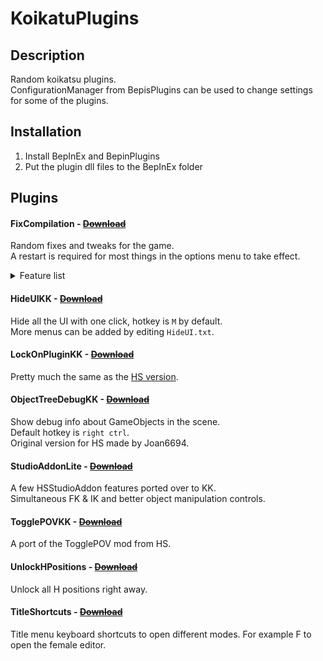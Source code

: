 # KoikatuPlugins

## Description
Random koikatsu plugins.  
ConfigurationManager from BepisPlugins can be used to change settings for some of the plugins.

## Installation
1. Install BepInEx and BepinPlugins
2. Put the plugin dll files to the BepInEx folder

## Plugins

#### FixCompilation - [~~Download~~](https://github.com/Keelhauled/KoikatuPlugins/releases/download/first/FixCompilation.v1.0.0.zip)
Random fixes and tweaks for the game.  
A restart is required for most things in the options menu to take effect.

<details><summary>Feature list</summary>

```
- Hide the cameratarget
- Fix exceptions in certain hair accessories
- Huge performance gains in chara maker
- Disable character name in maker
```
</details>

#### HideUIKK - [~~Download~~](https://github.com/Keelhauled/KoikatuPlugins/releases/download/first/HideUIKK.v1.0.0.zip)
Hide all the UI with one click, hotkey is `M` by default.  
More menus can be added by editing `HideUI.txt`.

#### LockOnPluginKK - [~~Download~~](https://github.com/Keelhauled/KoikatuPlugins/releases/download/first/LockOnPluginKK.v1.0.0.zip)
Pretty much the same as the [HS version](https://keelhauled.github.io/LockOnPlugin/).

#### ObjectTreeDebugKK - [~~Download~~](https://github.com/Keelhauled/KoikatuPlugins/releases/download/first/ObjectTreeDebugKK.v1.0.0.zip)
Show debug info about GameObjects in the scene.  
Default hotkey is `right ctrl`.  
Original version for HS made by Joan6694.

#### StudioAddonLite - [~~Download~~](https://github.com/Keelhauled/KoikatuPlugins/releases/download/first/StudioAddonLite.v1.0.0.zip)
A few HSStudioAddon features ported over to KK.  
Simultaneous FK & IK and better object manipulation controls.

#### TogglePOVKK - [~~Download~~](https://github.com/Keelhauled/KoikatuPlugins/releases/download/first/TogglePOVKK.v1.0.0.zip)
A port of the TogglePOV mod from HS.

#### UnlockHPositions - [~~Download~~](https://github.com/Keelhauled/KoikatuPlugins/releases/download/first/UnlockHPositions.v1.0.0.zip)
Unlock all H positions right away.

#### TitleShortcuts - [~~Download~~](https://github.com/Keelhauled/KoikatuPlugins/releases/download/first/TitleShortcuts.v1.0.0.zip)
Title menu keyboard shortcuts to open different modes.
For example F to open the female editor.
